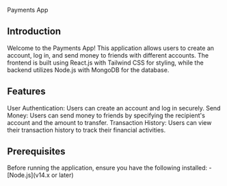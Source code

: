 Payments App
## Introduction
Welcome to the Payments App! This application allows users to create an account, log in, and send money to friends with different accounts. The frontend is built using React.js with Tailwind CSS for styling, while the backend utilizes Node.js with MongoDB for the database.

## Features
User Authentication: Users can create an account and log in securely.
Send Money: Users can send money to friends by specifying the recipient's account and the amount to transfer.
Transaction History: Users can view their transaction history to track their financial activities.

## Prerequisites

Before running the application, ensure you have the following installed:
-[Node.js](v14.x or later)
